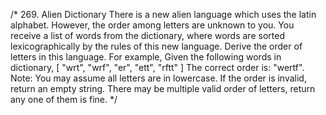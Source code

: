 /*
269. Alien Dictionary
There is a new alien language which uses the latin alphabet. However, the order among letters are unknown to you. You receive a list of words from the dictionary, where words are sorted lexicographically by the rules of this new language. Derive the order of letters in this language.
For example,
Given the following words in dictionary,
[
  "wrt",
  "wrf",
  "er",
  "ett",
  "rftt"
]
The correct order is: "wertf".
Note:
You may assume all letters are in lowercase.
If the order is invalid, return an empty string.
There may be multiple valid order of letters, return any one of them is fine.
*/